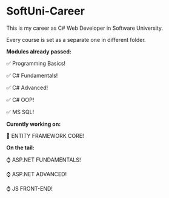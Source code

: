 # SoftUni-Career

This is my career as C# Web Developer in Software University.

Every course is set as a separate one in different folder.

**Modules already passed:**

:white_check_mark: Programming Basics!

:white_check_mark: C# Fundamentals!

:white_check_mark: C# Advanced!

:white_check_mark: C# OOP!

:white_check_mark: MS SQL!


**Curently working on:**

:pencil: ENTITY FRAMEWORK CORE!


**Оn the tail:**

:watch: ASP.NET FUNDAMENTALS!

:watch: ASP.NET ADVANCED!

:watch: JS FRONT-END!
